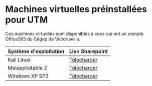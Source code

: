 # Machines virtuelles préinstallées pour UTM  

Ces machines virtuelles sont disponibles à ceux qui ont un compte Office365 du Cégep de Victoriaville.  


|Système d'exploitation|Lien Sharepoint|  
|--|--|  
|Kali Linux|[Télécharger](https://cegepvicto.sharepoint.com/:u:/s/guidemac/Ea1Dgm97Z8pGrhgmljNwnYYBX_wQn2ytP7MbjeAq9dL9OA?e=8kfRlJ)|  
|Metasploitable 2|[Télécharger](https://cegepvicto.sharepoint.com/:u:/s/guidemac/ET-vI5ExGjhDjTw71Ssx4CABMMGmBya4YzZj1fyXQogdag?e=D6sCFD)|  
|Windows XP SP3|[Télécharger](https://cegepvicto.sharepoint.com/:u:/s/guidemac/EaWWH0u2DdVIsJWwCOA6GlwBvyh8vxYhYKD7DeQaDPTxrQ?e=reBhWw)|  

